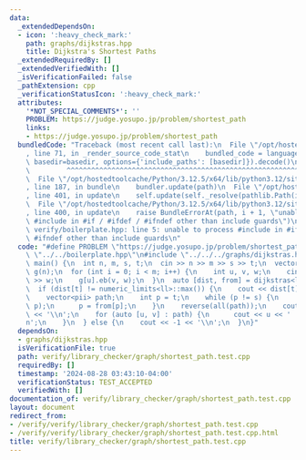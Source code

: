 ```yaml
---
data:
  _extendedDependsOn:
  - icon: ':heavy_check_mark:'
    path: graphs/dijkstras.hpp
    title: Dijkstra's Shortest Paths
  _extendedRequiredBy: []
  _extendedVerifiedWith: []
  _isVerificationFailed: false
  _pathExtension: cpp
  _verificationStatusIcon: ':heavy_check_mark:'
  attributes:
    '*NOT_SPECIAL_COMMENTS*': ''
    PROBLEM: https://judge.yosupo.jp/problem/shortest_path
    links:
    - https://judge.yosupo.jp/problem/shortest_path
  bundledCode: "Traceback (most recent call last):\n  File \"/opt/hostedtoolcache/Python/3.12.5/x64/lib/python3.12/site-packages/onlinejudge_verify/documentation/build.py\"\
    , line 71, in _render_source_code_stat\n    bundled_code = language.bundle(stat.path,\
    \ basedir=basedir, options={'include_paths': [basedir]}).decode()\n          \
    \         ^^^^^^^^^^^^^^^^^^^^^^^^^^^^^^^^^^^^^^^^^^^^^^^^^^^^^^^^^^^^^^^^^^^^^^^^^^^^^^^^^\n\
    \  File \"/opt/hostedtoolcache/Python/3.12.5/x64/lib/python3.12/site-packages/onlinejudge_verify/languages/cplusplus.py\"\
    , line 187, in bundle\n    bundler.update(path)\n  File \"/opt/hostedtoolcache/Python/3.12.5/x64/lib/python3.12/site-packages/onlinejudge_verify/languages/cplusplus_bundle.py\"\
    , line 401, in update\n    self.update(self._resolve(pathlib.Path(included), included_from=path))\n\
    \  File \"/opt/hostedtoolcache/Python/3.12.5/x64/lib/python3.12/site-packages/onlinejudge_verify/languages/cplusplus_bundle.py\"\
    , line 400, in update\n    raise BundleErrorAt(path, i + 1, \"unable to process\
    \ #include in #if / #ifdef / #ifndef other than include guards\")\nonlinejudge_verify.languages.cplusplus_bundle.BundleErrorAt:\
    \ verify/boilerplate.hpp: line 5: unable to process #include in #if / #ifdef /\
    \ #ifndef other than include guards\n"
  code: "#define PROBLEM \"https://judge.yosupo.jp/problem/shortest_path\"\n\n#include\
    \ \"../../boilerplate.hpp\"\n#include \"../../../graphs/dijkstras.hpp\"\n\nint\
    \ main() {\n  int n, m, s, t;\n  cin >> n >> m >> s >> t;\n  vector<vector<pii>>\
    \ g(n);\n  for (int i = 0; i < m; i++) {\n    int u, v, w;\n    cin >> u >> v\
    \ >> w;\n    g[u].eb(v, w);\n  }\n  auto [dist, from] = dijkstras<ll>(g, s);\n\
    \  if (dist[t] != numeric_limits<ll>::max()) {\n    cout << dist[t] << ' ';\n\
    \    vector<pii> path;\n    int p = t;\n    while (p != s) {\n      path.eb(from[p],\
    \ p);\n      p = from[p];\n    }\n    reverse(all(path));\n    cout << sz(path)\
    \ << '\\n';\n    for (auto [u, v] : path) {\n      cout << u << ' ' << v << '\\\
    n';\n    }\n  } else {\n    cout << -1 << '\\n';\n  }\n}"
  dependsOn:
  - graphs/dijkstras.hpp
  isVerificationFile: true
  path: verify/library_checker/graph/shortest_path.test.cpp
  requiredBy: []
  timestamp: '2024-08-28 03:43:10-04:00'
  verificationStatus: TEST_ACCEPTED
  verifiedWith: []
documentation_of: verify/library_checker/graph/shortest_path.test.cpp
layout: document
redirect_from:
- /verify/verify/library_checker/graph/shortest_path.test.cpp
- /verify/verify/library_checker/graph/shortest_path.test.cpp.html
title: verify/library_checker/graph/shortest_path.test.cpp
---
```

